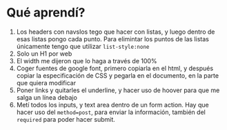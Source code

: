 # Qué aprendí?

1. Los headers con navslos tego que hacer con listas, y luego dentro de esas listas pongo cada punto. 
Para elimintar los puntos de las listas únicamente tengo que utilizar `list-style:none`
1. Solo un H1 por web
1. El width me dijeron que lo haga a través de 100%
1. Coger fuentes de google font, primero copiarla en el html, y después copiar la especificación de CSS y pegarla en el documento, en la parte que quiera modificar 
1. Poner links y quitarles el underline, y hacer uso de hoover para que me salga un línea debajo
1. Metí todos los inputs, y text area dentro de un form action. Hay que hacer uso del `method=post`, para enviar la información, también del `required` para poder hacer submit.